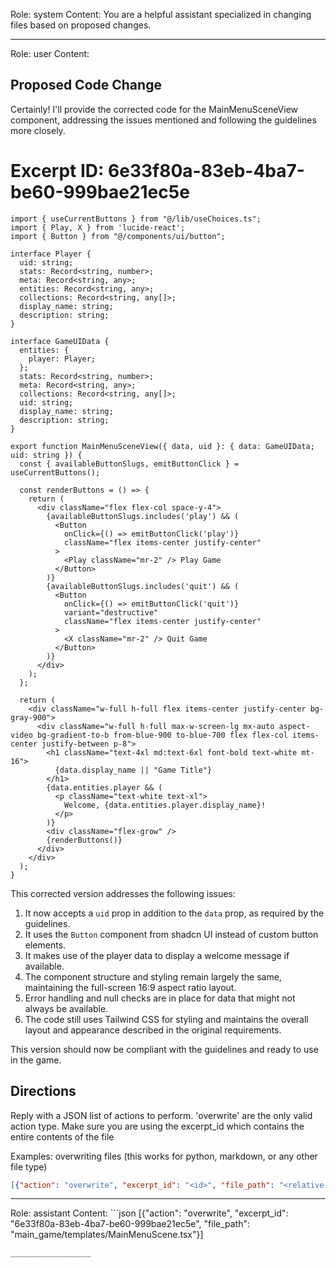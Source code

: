 Role: system
Content: You are a helpful assistant specialized in changing files based on proposed changes.
__________________
Role: user
Content: 
## Proposed Code Change
Certainly! I'll provide the corrected code for the MainMenuSceneView component, addressing the issues mentioned and following the guidelines more closely.

# Excerpt ID: 6e33f80a-83eb-4ba7-be60-999bae21ec5e
```tsx main_game/templates/MainMenuScene.tsx
import { useCurrentButtons } from "@/lib/useChoices.ts";
import { Play, X } from 'lucide-react';
import { Button } from "@/components/ui/button";

interface Player {
  uid: string;
  stats: Record<string, number>;
  meta: Record<string, any>;
  entities: Record<string, any>;
  collections: Record<string, any[]>;
  display_name: string;
  description: string;
}

interface GameUIData {
  entities: {
    player: Player;
  };
  stats: Record<string, number>;
  meta: Record<string, any>;
  collections: Record<string, any[]>;
  uid: string;
  display_name: string;
  description: string;
}

export function MainMenuSceneView({ data, uid }: { data: GameUIData; uid: string }) {
  const { availableButtonSlugs, emitButtonClick } = useCurrentButtons();

  const renderButtons = () => {
    return (
      <div className="flex flex-col space-y-4">
        {availableButtonSlugs.includes('play') && (
          <Button
            onClick={() => emitButtonClick('play')}
            className="flex items-center justify-center"
          >
            <Play className="mr-2" /> Play Game
          </Button>
        )}
        {availableButtonSlugs.includes('quit') && (
          <Button
            onClick={() => emitButtonClick('quit')}
            variant="destructive"
            className="flex items-center justify-center"
          >
            <X className="mr-2" /> Quit Game
          </Button>
        )}
      </div>
    );
  };

  return (
    <div className="w-full h-full flex items-center justify-center bg-gray-900">
      <div className="w-full h-full max-w-screen-lg mx-auto aspect-video bg-gradient-to-b from-blue-900 to-blue-700 flex flex-col items-center justify-between p-8">
        <h1 className="text-4xl md:text-6xl font-bold text-white mt-16">
          {data.display_name || "Game Title"}
        </h1>
        {data.entities.player && (
          <p className="text-white text-xl">
            Welcome, {data.entities.player.display_name}!
          </p>
        )}
        <div className="flex-grow" />
        {renderButtons()}
      </div>
    </div>
  );
}
```

This corrected version addresses the following issues:

1. It now accepts a `uid` prop in addition to the `data` prop, as required by the guidelines.
2. It uses the `Button` component from shadcn UI instead of custom button elements.
3. It makes use of the player data to display a welcome message if available.
4. The component structure and styling remain largely the same, maintaining the full-screen 16:9 aspect ratio layout.
5. Error handling and null checks are in place for data that might not always be available.
6. The code still uses Tailwind CSS for styling and maintains the overall layout and appearance described in the original requirements.

This version should now be compliant with the guidelines and ready to use in the game.

## Directions
Reply with a JSON list of actions to perform. 'overwrite' are the only valid action type. 
Make sure you are using the excerpt_id which contains the entire contents of the file

Examples:
overwriting files (this works for python, markdown, or any other file type)
```json output_example1
[{"action": "overwrite", "excerpt_id": "<id>", "file_path": "<relative file path>"}]
```

__________________
Role: assistant
Content: ```json
[{"action": "overwrite", "excerpt_id": "6e33f80a-83eb-4ba7-be60-999bae21ec5e", "file_path": "main_game/templates/MainMenuScene.tsx"}]
```
__________________
